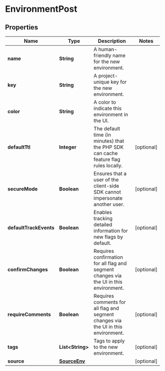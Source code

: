 

# EnvironmentPost


## Properties

Name | Type | Description | Notes
------------ | ------------- | ------------- | -------------
**name** | **String** | A human-friendly name for the new environment. | 
**key** | **String** | A project-unique key for the new environment. | 
**color** | **String** | A color to indicate this environment in the UI. | 
**defaultTtl** | **Integer** | The default time (in minutes) that the PHP SDK can cache feature flag rules locally. |  [optional]
**secureMode** | **Boolean** | Ensures that a user of the client-side SDK cannot impersonate another user. |  [optional]
**defaultTrackEvents** | **Boolean** | Enables tracking detailed information for new flags by default. |  [optional]
**confirmChanges** | **Boolean** | Requires confirmation for all flag and segment changes via the UI in this environment. |  [optional]
**requireComments** | **Boolean** | Requires comments for all flag and segment changes via the UI in this environment. |  [optional]
**tags** | **List&lt;String&gt;** | Tags to apply to the new environment. |  [optional]
**source** | [**SourceEnv**](SourceEnv.md) |  |  [optional]



